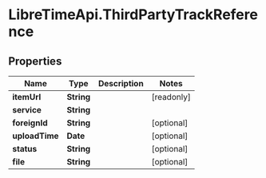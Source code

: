 # LibreTimeApi.ThirdPartyTrackReference

## Properties

Name | Type | Description | Notes
------------ | ------------- | ------------- | -------------
**itemUrl** | **String** |  | [readonly] 
**service** | **String** |  | 
**foreignId** | **String** |  | [optional] 
**uploadTime** | **Date** |  | [optional] 
**status** | **String** |  | [optional] 
**file** | **String** |  | [optional] 



